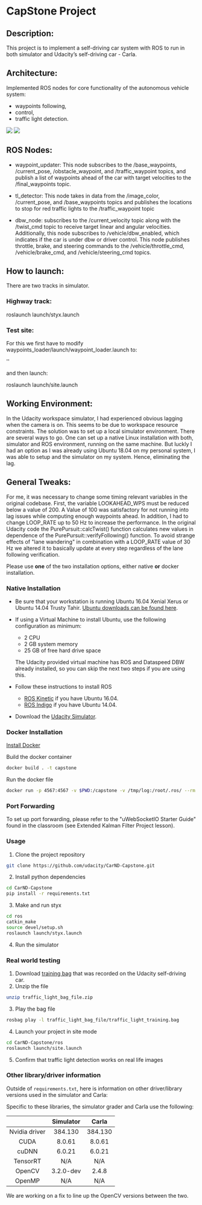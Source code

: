 # CapStone Project

## Description:

This project is to implement a self-driving car system with ROS to run in both simulator and Udacity’s self-driving car - Carla.

## Architecture:

Implemented ROS nodes for core functionality of the autonomous vehicle system:

* waypoints following,
* control,
* traffic light detection.

<img src = "result/vid1.gif">

<img src = "result/traffic_stop.gif">

## ROS Nodes:

* waypoint_updater: This node subscribes to the /base_waypoints, /current_pose, /obstacle_waypoint, and /traffic_waypoint topics, and publish a list of waypoints ahead of the car with target velocities to the /final_waypoints topic.

* tl_detector: This node takes in data from the /image_color, /current_pose, and /base_waypoints topics and publishes the locations to stop for red traffic lights to the /traffic_waypoint topic

* dbw_node: subscribes to the /current_velocity topic along with the /twist_cmd topic to receive target linear and angular velocities. Additionally, this node subscribes to /vehicle/dbw_enabled, which indicates if the car is under dbw or driver control. This node publishes throttle, brake, and steering commands to the /vehicle/throttle_cmd, /vehicle/brake_cmd, and /vehicle/steering_cmd topics.

## How to launch:

There are two tracks in simulator.

### Highway track:

roslaunch launch/styx.launch

### Test site:

For this we first have to modify waypoints_loader/launch/waypoint_loader.launch to:

'<param name="path" value="$(find styx)../../../data/churchlot_with_cars.csv"/>'

and then launch:

roslaunch launch/site.launch

## Working Environment:

In the Udacity workspace simulator, I had experienced obvious lagging when the camera is on. This seems to be due to workspace resource constraints. The solution was to set up a local simulator environment. There are several ways to go. One can set up a native Linux installation with both, simulator and ROS environment, running on the same machine. But luckly I had an option as I was already using Ubuntu 18.04 on my personal system, I was able to setup and the simulator on my system. Hence, eliminating the lag.

## General Tweaks:

For me, it was necessary to change some timing relevant variables in the original codebase. First, the variable LOOKAHEAD_WPS must be reduced below a value of 200. A Value of 100 was satisfactory for not running into lag issues while computing enough waypoints ahead. In addition, I had to change LOOP_RATE up to 50 Hz to increase the performance. In the original Udacity code the PurePursuit::calcTwist() function calculates new values in dependence of the PurePursuit::verifyFollowing() function. To avoid strange effects of "lane wandering" in combination with a LOOP_RATE value of 30 Hz we altered it to basically update at every step regardless of the lane following verification.


Please use **one** of the two installation options, either native **or** docker installation.

### Native Installation

* Be sure that your workstation is running Ubuntu 16.04 Xenial Xerus or Ubuntu 14.04 Trusty Tahir. [Ubuntu downloads can be found here](https://www.ubuntu.com/download/desktop).
* If using a Virtual Machine to install Ubuntu, use the following configuration as minimum:
  * 2 CPU
  * 2 GB system memory
  * 25 GB of free hard drive space

  The Udacity provided virtual machine has ROS and Dataspeed DBW already installed, so you can skip the next two steps if you are using this.

* Follow these instructions to install ROS
  * [ROS Kinetic](http://wiki.ros.org/kinetic/Installation/Ubuntu) if you have Ubuntu 16.04.
  * [ROS Indigo](http://wiki.ros.org/indigo/Installation/Ubuntu) if you have Ubuntu 14.04.
* Download the [Udacity Simulator](https://github.com/udacity/CarND-Capstone/releases).

### Docker Installation
[Install Docker](https://docs.docker.com/engine/installation/)

Build the docker container
```bash
docker build . -t capstone
```

Run the docker file
```bash
docker run -p 4567:4567 -v $PWD:/capstone -v /tmp/log:/root/.ros/ --rm -it capstone
```

### Port Forwarding
To set up port forwarding, please refer to the "uWebSocketIO Starter Guide" found in the classroom (see Extended Kalman Filter Project lesson).

### Usage

1. Clone the project repository
```bash
git clone https://github.com/udacity/CarND-Capstone.git
```

2. Install python dependencies
```bash
cd CarND-Capstone
pip install -r requirements.txt
```
3. Make and run styx
```bash
cd ros
catkin_make
source devel/setup.sh
roslaunch launch/styx.launch
```
4. Run the simulator

### Real world testing
1. Download [training bag](https://s3-us-west-1.amazonaws.com/udacity-selfdrivingcar/traffic_light_bag_file.zip) that was recorded on the Udacity self-driving car.
2. Unzip the file
```bash
unzip traffic_light_bag_file.zip
```
3. Play the bag file
```bash
rosbag play -l traffic_light_bag_file/traffic_light_training.bag
```
4. Launch your project in site mode
```bash
cd CarND-Capstone/ros
roslaunch launch/site.launch
```
5. Confirm that traffic light detection works on real life images

### Other library/driver information
Outside of `requirements.txt`, here is information on other driver/library versions used in the simulator and Carla:

Specific to these libraries, the simulator grader and Carla use the following:

|        | Simulator | Carla  |
| :-----------: |:-------------:| :-----:|
| Nvidia driver | 384.130 | 384.130 |
| CUDA | 8.0.61 | 8.0.61 |
| cuDNN | 6.0.21 | 6.0.21 |
| TensorRT | N/A | N/A |
| OpenCV | 3.2.0-dev | 2.4.8 |
| OpenMP | N/A | N/A |

We are working on a fix to line up the OpenCV versions between the two.
